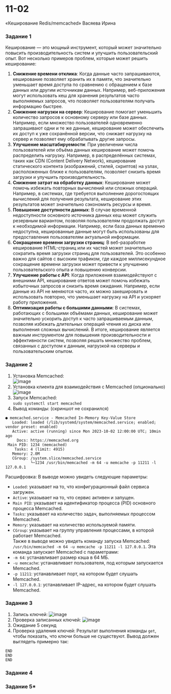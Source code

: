 # 11-02
«Кеширование Redis/memcached» Васяева Ирина
### Задание 1
Кеширование — это мощный инструмент, который может значительно повысить производительность систем и улучшить пользовательский опыт. Вот несколько примеров проблем, которые может решить кеширование:
1. **Снижение времени отклика**:
Когда данные часто запрашиваются, кеширование позволяет хранить их в памяти, что значительно уменьшает время доступа по сравнению с обращением к базе данных или другим источникам данных. Например, веб-приложения могут использовать кеш для хранения результатов часто выполняемых запросов, что позволяет пользователям получать информацию быстрее.
2. **Снижение нагрузки на сервер**:
Кеширование помогает уменьшить количество запросов к основному серверу или базе данных. Например, если множество пользователей одновременно запрашивают одни и те же данные, кеширование может обеспечить их доступ к уже сохранённой версии, что снижает нагрузку на сервер и позволяет ему обрабатывать другие запросы.
3. **Улучшение масштабируемости**:
При увеличении числа пользователей или объёма данных кеширование может помочь распределить нагрузку. Например, в распределённых системах, таких как CDN (Content Delivery Network), кеширование статического контента (изображений, стилей, скриптов) на узлах, расположенных ближе к пользователям, позволяет снизить время загрузки и улучшить производительность.
4. **Снижение затрат на обработку данных**:
Кеширование может помочь избежать повторных вычислений или сложных операций. Например, в системах, где требуется выполнение дорогостоящих вычислений для получения результата, кеширование этих результатов может значительно сэкономить ресурсы и время.
5. **Повышение доступности данных**:
В случае временной недоступности основного источника данных кеш может служить резервным вариантом, позволяя пользователям продолжать доступ к необходимой информации. Например, если база данных временно недоступна, кешированные данные могут быть использованы для предоставления пользователям актуальной информации.
6. **Сокращение времени загрузки страниц**:
В веб-разработке кеширование HTML-страниц или их частей может значительно сократить время загрузки страниц для пользователей. Это особенно важно для сайтов с высоким трафиком, где каждое миллисекундное сокращение времени загрузки может привести к улучшению пользовательского опыта и повышению конверсии.
7. **Улучшение работы с API**:
Когда приложения взаимодействуют с внешними API, кеширование ответов может помочь избежать избыточных запросов и снизить время ожидания. Например, если данные из API не меняются часто, их можно закешировать и использовать повторно, что уменьшает нагрузку на API и ускоряет работу приложения.
8. **Оптимизация работы с большими данными**:
В системах, работающих с большими объёмами данных, кеширование может значительно ускорить доступ к часто запрашиваемым данным, позволяя избежать длительных операций чтения из диска или выполнения сложных вычислений.
В итоге, кеширование является важным инструментом для повышения производительности и эффективности систем, позволяя решать множество проблем, связанных с доступом к данным, нагрузкой на серверы и пользовательским опытом.
### Задание 2
1. Установка Memcached:  
![image](https://github.com/user-attachments/assets/20d4c656-3bd4-45ae-936d-985efb52f83a)
2. Установка клиента для взаимодействия с Memcached (опционально)
![image](https://github.com/user-attachments/assets/498f0e78-92b5-4206-8a86-5bb6132b86c3)  
3. Запуск Memcached:  
`sudo systemctl start memcached`
4. Вывод команды:
(скриншот не сохранился)
```
● memcached.service - Memcached In-Memory Key-Value Store
   Loaded: loaded (/lib/systemd/system/memcached.service; enabled; vendor preset: enabled)
   Active: active (running) since Mon 2023-10-02 12:00:00 UTC; 10min ago
     Docs: https://memcached.org
 Main PID: 1234 (memcached)
    Tasks: 4 (limit: 4915)
   Memory: 2.0M
   CGroup: /system.slice/memcached.service
           └─1234 /usr/bin/memcached -m 64 -u memcache -p 11211 -l 127.0.0.1
```
Расшифровка:
В выводе можно увидеть следующие параметры:
* `Loaded`: указывает на то, что конфигурационный файл сервиса загружен.
* `Active`: указывает на то, что сервис активен и запущен.
* `Main PID`: указывает на идентификатор процесса (PID) основного процесса Memcached.
* `Tasks`: указывает на количество задач, выполняемых процессом Memcached.
* `Memory`: указывает на количество используемой памяти.
* `CGroup`: указывает на группу управления процессами, в которой работает Memcached.  
Также в выводе можно увидеть команду запуска Memcached: `/usr/bin/memcached -m 64 -u memcache -p 11211 -l 127.0.0.1`. Эта команда запускает Memcached с параметрами:  
* `-m 64`: устанавливает размер кэша в 64 МБ.
* `-u memcache`: устанавливает пользователя, под которым запускается Memcached.
* `-p 11211`: устанавливает порт, на котором будет слушать Memcached.
* `-l 127.0.0.1`: устанавливает IP-адрес, на котором будет слушать Memcached.
### Задание 3
1. Запись ключей:
![image](https://github.com/user-attachments/assets/221951d6-6130-440a-bdc2-2069db5e0d53)  
2. Проверка записанных ключей:
![image](https://github.com/user-attachments/assets/c60acb32-1465-4508-8aef-889656832913)  
3. Ожидание 5 секунд
4. Проверка удаления ключей:
Результат выполнения команды `get`, чтобы показать, что ключи больше не существуют. Вывод должен выглядеть примерно так:
```
END
END
END
```
### Задание 4

### Задание 5*
